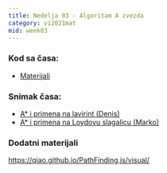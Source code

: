 ```yaml
---
title: Nedelja 03 - Algoritam A zvezda 
category: vi2021mat
mid: week03
---
```


### Kod sa časa:

- <a target="_blank" href="https://github.com/matfvi/vi/tree/master/2021.2022/03_Informisana_pretraga_A_zvezda">Materijali</a>

### Snimak časa:
- <a target="_blank" href="#"> A* i primena na lavirint (Denis)<a/>
- <a target="_blank" href="https://youtu.be/XLTUWrR_9T4"> A* i primena na Loydovu slagalicu (Marko)<a/>

### Dodatni materijali
https://qiao.github.io/PathFinding.js/visual/
